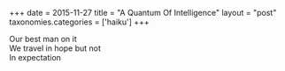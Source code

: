 +++
date = 2015-11-27
title = "A Quantum Of Intelligence"
layout = "post"
taxonomies.categories = ['haiku']
+++

Our best man on it  
We travel in hope but not  
In expectation
